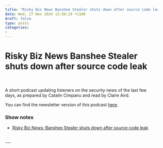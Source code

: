 ```yaml
---
title: "Risky Biz News Banshee Stealer shuts down after source code leak"
date: Wed, 27 Nov 2024 13:50:29 +1100
draft: false
type: posts
categories: 
- 
---
```

# Risky Biz News Banshee Stealer shuts down after source code leak

<br/>

<br/>
A short podcast updating listeners on the security news of the last few days, as prepared by Catalin Cimpanu and read by Claire Aird.

You can find the newsletter version of this podcast [here](https://news.risky.biz).

### Show notes

-   [Risky Biz News: Banshee Stealer shuts down after source code leak](https://news.risky.biz/risky-biz-news-banshee-stealer-shuts-down-after-source-code-leak/)

<br/>
---
